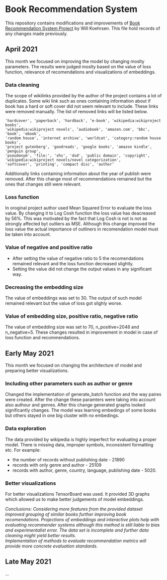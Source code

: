 # Book Recommendation System
This repository contains modifications and improvements of 
[Book Recommendation System Project](https://www.kaggle.com/willkoehrsen/neural-network-embedding-recommendation-system) 
by Will Koehrsen. This file hold records of any changes made previously.

## April 2021
This month we focused on improving the model by changing moslty parameters. The results were judged moslty based on the value of loss function, relevance of recomendations and visualizations of embeddings.
### Data cleaning 
The scope of wikilinks provided by the author of the project contains a lot of duplicates. Some wiki link such as ones containing information about if book has a hard or soft cover did not seem relevant to include. 
These links were removed manually. The list of removed links will be listed below.
```
'hardcover', 'paperback', 'hardback', ’e-book', 'wikipedia:wikiproject books', 
'wikipedia:wikiproject novels', ’audiobook', 'amazon.com', 'bbc', 'book', 'ebook', 
'random house', 'internet archive', 'worldcat', 'category:random house books', 
'project gutenberg', 'goodreads', 'google books', 'amazon kindle', 'penguin group',
'pseudonym', 'file:', 'vhs', 'dvd', 'public domain', 'copyright', 
'wikipedia:wikiproject novels/novel categorization',
'softcover', 'printing', 'compact disc', 'author’ ​
```
Additionally links containing information about the year of publish were removed.
After this change most of recommendations remained but the ones that changes still were relevant.

### Loss function 
In oroginal project author used Mean Squared Error to evaluate the loss value. By changing it to Log Cosh function the loss value has deacreased by 56%. 
This was motivated by the fact that Log Cosh is not is not as strongly affected byt outliers as MSE. Although this change improved the loss value the actual importance of outliners 
in recomendation model must be taken into account.

### Value of negative  and positive ratio
- After setting the value of negative ratio to 5 the recomendations remained relevant and the loss function decreased slightly. 
- Setting the value did not change the output values in any significant way.

### Decreasing the embedding size
The value of embeddings was set to 30. The output of such model remained relevant but the value of loss got slighly worse.

### Value of embedding size, positive ratio, negative ratio
The value of embedding size was set to 70, n_positive=2048 and n_negative=5. These changes resulted in
improvement in model in case of loss function and recommendations.

## Early May 2021
This month we focused on changing the architecture of model and preparing better visualizations.

### Including other parameters such as author or genre
Changed the implementation of generate_batch function and the way paires were created. After the change these paramters were taking into account also authour and genres. 
After this change generated graphs looked significantly changes. The model was learning embedings of some books but others stayed in one big cluster with no embedings. 

### Data exploration
The data provided by wikipedia is highly imperfect for evaluating a proper model. There is missing data, improper symbols, inconsistent formatting etc. 
For example: 
- the number of records without publishing date - 21890 
- records with only genre and author - 25109
- records with author, genre, country, language, publishing date - 5020.

### Better visualizations
For better visualizations TensorBoard was used. It provided 3D graphs which allowed us to make better judgements of model embeddings.

*Conclusions: Considering more features from the provided dataset improved grouping of similar books further improving book recomendations.
Projections of embeddings and interactive plots help with evaluating recommender systems although this method is still liable to bias and experimentalist error​.
The data set is incomplete and further data cleaning might yield better results. 	
Implementation of methods to evaluate recommendation metrics will provide more concrete evaluation standards​.*


## Late May 2021
...